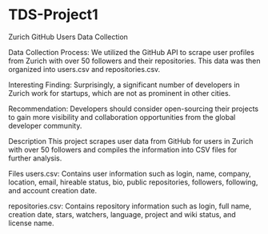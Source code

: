 # TDS-Project1

Zurich GitHub Users Data Collection

Data Collection Process: We utilized the GitHub API to scrape user profiles from Zurich with over 50 followers and their repositories. This data was then organized into users.csv and repositories.csv.

Interesting Finding: Surprisingly, a significant number of developers in Zurich work for startups, which are not as prominent in other cities.

Recommendation: Developers should consider open-sourcing their projects to gain more visibility and collaboration opportunities from the global developer community.

Description
This project scrapes user data from GitHub for users in Zurich with over 50 followers and compiles the information into CSV files for further analysis.

Files
users.csv: Contains user information such as login, name, company, location, email, hireable status, bio, public repositories, followers, following, and account creation date.

repositories.csv: Contains repository information such as login, full name, creation date, stars, watchers, language, project and wiki status, and license name.
